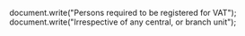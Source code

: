 document.write("Persons required to be registered for VAT");
document.write("Irrespective    of    any    central,  or branch unit");

